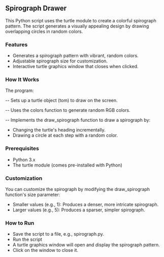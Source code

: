 ## Spirograph Drawer
This Python script uses the turtle module to create a colorful spirograph pattern. The script generates a visually appealing design by drawing overlapping circles in random colors.

### Features
- Generates a spirograph pattern with vibrant, random colors.
- Adjustable spirograph size for customization.
- Interactive turtle graphics window that closes when clicked.

### How It Works
The program:

-- Sets up a turtle object (tom) to draw on the screen.

-- Uses the colors function to generate random RGB colors.

-- Implements the draw_spirograph function to draw a spirograph by:
- Changing the turtle's heading incrementally.
- Drawing a circle at each step with a random color.

### Prerequisites
- Python 3.x
- The turtle module (comes pre-installed with Python)

### Customization
You can customize the spirograph by modifying the draw_spirograph function's size parameter:

- Smaller values (e.g., 1): Produces a denser, more intricate spirograph.
- Larger values (e.g., 5): Produces a sparser, simpler spirograph.

### How to Run
- Save the script to a file, e.g., spirograph.py.
- Run the script
- A turtle graphics window will open and display the spirograph pattern.
- Click on the window to close it.